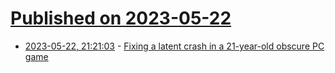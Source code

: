 # [Published on 2023-05-22](index.md)

* [2023-05-22, 21:21:03](https://lobste.rs/s/ql55nd/fixing_latent_crash_21_year_old_obscure_pc) - [Fixing a latent crash in a 21-year-old obscure PC game](https://www.vogons.org/viewtopic.php?p=1163091#p1163091)
